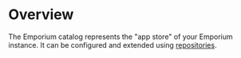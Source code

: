 # Overview

The Emporium catalog represents the "app store" of your Emporium instance. It can be configured and extended using [repositories](../configure-repositories.md).